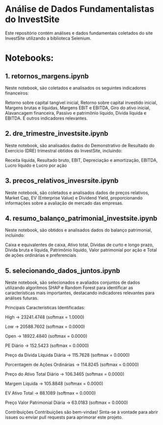 # Análise de Dados Fundamentalistas do InvestSite
Este repositório contém análises e dados fundamentais coletados do site InvestSite utilizando a biblioteca Selenium.

# Notebooks:

## 1. retornos_margens.ipynb
Neste notebook, são coletados e analisados os seguintes indicadores financeiros:

Retorno sobre capital tangível inicial,
Retorno sobre capital investido inicial,
Margens brutas e líquidas,
Margens EBIT e EBITDA,
Giro do ativo inicial,
Alavancagem financeira,
Passivo e patrimônio líquido,
Dívida líquida e EBITDA.
E outros indicadores relevantes.

## 2. dre_trimestre_investsite.ipynb
Neste notebook, são analisados dados do Demonstrativo de Resultado do Exercício (DRE) trimestral obtidos do InvestSite, incluindo:

Receita líquida,
Resultado bruto,
EBIT,
Depreciação e amortização,
EBITDA,
Lucro líquido e 
Lucro por ação

## 3. precos_relativos_invesrsite.ipynb
Neste notebook, são coletados e analisados dados de preços relativos, Market Cap, EV (Enterprise Value) e Dividend Yield, proporcionando informações sobre a avaliação de mercado das empresas.

## 4. resumo_balanço_patrimonial_investsite.ipynb
Neste notebook, são obtidos e analisados dados do balanço patrimonial, incluindo:

Caixa e equivalentes de caixa,
Ativo total,
Dívidas de curto e longo prazo,
Dívida bruta e líquida,
Patrimônio líquido,
Valor patrimonial por ação e
Total de ações ordinárias e preferenciais

## 5. selecionando_dados_juntos.ipynb
Neste notebook, são selecionados e avaliados conjuntos de dados utilizando algoritmos SHAP e Random Forest para identificar as características mais importantes, destacando indicadores relevantes para análises futuras.

Principais Características Identificadas:

High -> 23241.4748 (softmax = 1.0000)

Low -> 20588.7602 (softmax = 0.0000)

Open -> 18922.4840 (softmax = 0.0000)

PE Diário -> 152.5423 (softmax = 0.0000)

Preço da Dívida Líquida Diária -> 115.7628 (softmax = 0.0000)

Porcentagem de Ações Ordinárias -> 114.8245 (softmax = 0.0000)

Preço do Ativo Total Diário -> 106.3465 (softmax = 0.0000)

Margem Líquida -> 105.8848 (softmax = 0.0000)

EV Ativo Total -> 88.1089 (softmax = 0.0000)

Preço Valor Patrimonial Diária -> 63.0183 (softmax = 0.0000)

Contribuições
Contribuições são bem-vindas! Sinta-se à vontade para abrir issues ou enviar pull requests para aprimorar este projeto.
